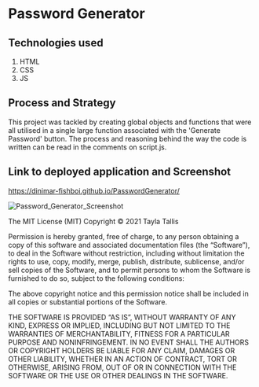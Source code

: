 # Password Generator

## Technologies used
1. HTML
2. CSS
3. JS

## Process and Strategy

This project was tackled by creating global objects and functions that were all utilised in a single large function associated with the 'Generate Password' button. The process and reasoning behind the way the code is written can be read in the comments on script.js.

## Link to deployed application and Screenshot

https://dinimar-fishboi.github.io/PasswordGenerator/

![Password_Generator_Screenshot](https://user-images.githubusercontent.com/83541287/123544204-8e27bd00-d795-11eb-9a51-9a4fe81af24d.png)

The MIT License (MIT)
Copyright © 2021 Tayla Tallis

Permission is hereby granted, free of charge, to any person obtaining a copy of this software and associated documentation files (the “Software”), to deal in the Software without restriction, including without limitation the rights to use, copy, modify, merge, publish, distribute, sublicense, and/or sell copies of the Software, and to permit persons to whom the Software is furnished to do so, subject to the following conditions:

The above copyright notice and this permission notice shall be included in all copies or substantial portions of the Software.

THE SOFTWARE IS PROVIDED “AS IS”, WITHOUT WARRANTY OF ANY KIND, EXPRESS OR IMPLIED, INCLUDING BUT NOT LIMITED TO THE WARRANTIES OF MERCHANTABILITY, FITNESS FOR A PARTICULAR PURPOSE AND NONINFRINGEMENT. IN NO EVENT SHALL THE AUTHORS OR COPYRIGHT HOLDERS BE LIABLE FOR ANY CLAIM, DAMAGES OR OTHER LIABILITY, WHETHER IN AN ACTION OF CONTRACT, TORT OR OTHERWISE, ARISING FROM, OUT OF OR IN CONNECTION WITH THE SOFTWARE OR THE USE OR OTHER DEALINGS IN THE SOFTWARE.
